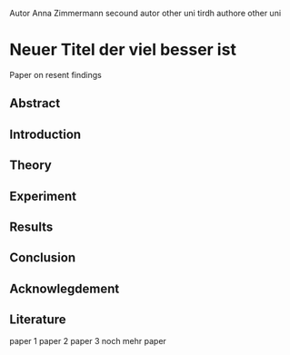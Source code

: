 Autor Anna Zimmermann
secound autor other uni
tirdh authore other uni

# Neuer Titel der viel besser ist
Paper on resent findings
## Abstract

## Introduction

## Theory

## Experiment

## Results

## Conclusion

## Acknowlegdement

## Literature
paper 1 paper 2 paper 3
noch mehr paper
